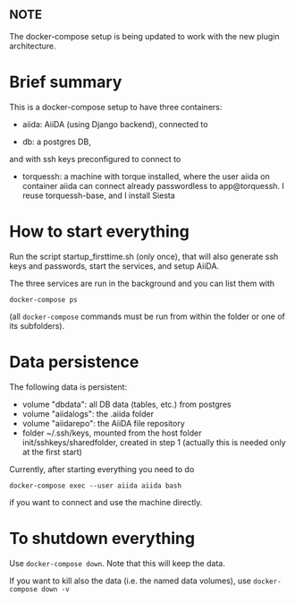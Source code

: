 ## NOTE

The docker-compose setup is being updated to work with the new plugin architecture.

# Brief summary

This is a docker-compose setup to have three containers:

- aiida: AiiDA (using Django backend), connected to 

- db: a postgres DB, 
  
and with ssh keys preconfigured to connect to 

- torquessh: a machine with torque installed, where the user aiida on container
  aiida can connect already passwordless to app@torquessh.
  I reuse torquessh-base, and I install Siesta

# How to start everything

Run the script startup_firsttime.sh (only once), that will also
generate ssh keys and passwords, start the services, and setup AiiDA.

The three services are run in the background and you can list them with

`docker-compose ps`

(all `docker-compose` commands must be run from within the folder or one
of its subfolders).

# Data persistence

The following data is persistent:

- volume "dbdata": all DB data (tables, etc.) from postgres
- volume "aiidalogs": the .aiida folder
- volume "aiidarepo": the AiiDA file repository
- folder ~/.ssh/keys, mounted from the host folder init/sshkeys/sharedfolder,
  created in step 1 (actually this is needed only at the first start)

Currently, after starting everything you need to do

``docker-compose exec --user aiida aiida bash``

if you want to connect and use the machine directly.

# To shutdown everything

Use `docker-compose down`. Note that this will keep the data.

If you want to kill also the data (i.e. the named data volumes), use
`docker-compose down -v`


